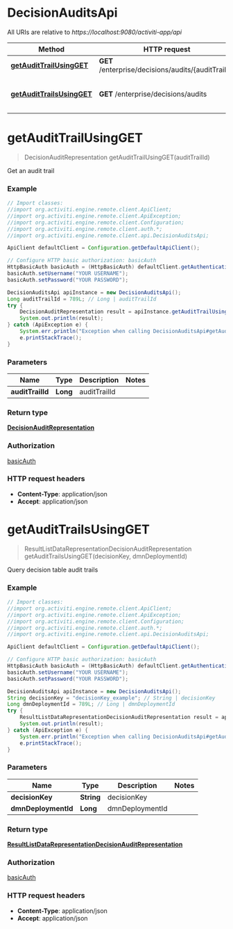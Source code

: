 # DecisionAuditsApi

All URIs are relative to *https://localhost:9080/activiti-app/api*

Method | HTTP request | Description
------------- | ------------- | -------------
[**getAuditTrailUsingGET**](DecisionAuditsApi.md#getAuditTrailUsingGET) | **GET** /enterprise/decisions/audits/{auditTrailId} | Get an audit trail
[**getAuditTrailsUsingGET**](DecisionAuditsApi.md#getAuditTrailsUsingGET) | **GET** /enterprise/decisions/audits | Query decision table audit trails


<a name="getAuditTrailUsingGET"></a>
# **getAuditTrailUsingGET**
> DecisionAuditRepresentation getAuditTrailUsingGET(auditTrailId)

Get an audit trail

### Example
```java
// Import classes:
//import org.activiti.engine.remote.client.ApiClient;
//import org.activiti.engine.remote.client.ApiException;
//import org.activiti.engine.remote.client.Configuration;
//import org.activiti.engine.remote.client.auth.*;
//import org.activiti.engine.remote.client.api.DecisionAuditsApi;

ApiClient defaultClient = Configuration.getDefaultApiClient();

// Configure HTTP basic authorization: basicAuth
HttpBasicAuth basicAuth = (HttpBasicAuth) defaultClient.getAuthentication("basicAuth");
basicAuth.setUsername("YOUR USERNAME");
basicAuth.setPassword("YOUR PASSWORD");

DecisionAuditsApi apiInstance = new DecisionAuditsApi();
Long auditTrailId = 789L; // Long | auditTrailId
try {
    DecisionAuditRepresentation result = apiInstance.getAuditTrailUsingGET(auditTrailId);
    System.out.println(result);
} catch (ApiException e) {
    System.err.println("Exception when calling DecisionAuditsApi#getAuditTrailUsingGET");
    e.printStackTrace();
}
```

### Parameters

Name | Type | Description  | Notes
------------- | ------------- | ------------- | -------------
 **auditTrailId** | **Long**| auditTrailId |

### Return type

[**DecisionAuditRepresentation**](DecisionAuditRepresentation.md)

### Authorization

[basicAuth](../README.md#basicAuth)

### HTTP request headers

 - **Content-Type**: application/json
 - **Accept**: application/json

<a name="getAuditTrailsUsingGET"></a>
# **getAuditTrailsUsingGET**
> ResultListDataRepresentationDecisionAuditRepresentation getAuditTrailsUsingGET(decisionKey, dmnDeploymentId)

Query decision table audit trails

### Example
```java
// Import classes:
//import org.activiti.engine.remote.client.ApiClient;
//import org.activiti.engine.remote.client.ApiException;
//import org.activiti.engine.remote.client.Configuration;
//import org.activiti.engine.remote.client.auth.*;
//import org.activiti.engine.remote.client.api.DecisionAuditsApi;

ApiClient defaultClient = Configuration.getDefaultApiClient();

// Configure HTTP basic authorization: basicAuth
HttpBasicAuth basicAuth = (HttpBasicAuth) defaultClient.getAuthentication("basicAuth");
basicAuth.setUsername("YOUR USERNAME");
basicAuth.setPassword("YOUR PASSWORD");

DecisionAuditsApi apiInstance = new DecisionAuditsApi();
String decisionKey = "decisionKey_example"; // String | decisionKey
Long dmnDeploymentId = 789L; // Long | dmnDeploymentId
try {
    ResultListDataRepresentationDecisionAuditRepresentation result = apiInstance.getAuditTrailsUsingGET(decisionKey, dmnDeploymentId);
    System.out.println(result);
} catch (ApiException e) {
    System.err.println("Exception when calling DecisionAuditsApi#getAuditTrailsUsingGET");
    e.printStackTrace();
}
```

### Parameters

Name | Type | Description  | Notes
------------- | ------------- | ------------- | -------------
 **decisionKey** | **String**| decisionKey |
 **dmnDeploymentId** | **Long**| dmnDeploymentId |

### Return type

[**ResultListDataRepresentationDecisionAuditRepresentation**](ResultListDataRepresentationDecisionAuditRepresentation.md)

### Authorization

[basicAuth](../README.md#basicAuth)

### HTTP request headers

 - **Content-Type**: application/json
 - **Accept**: application/json

